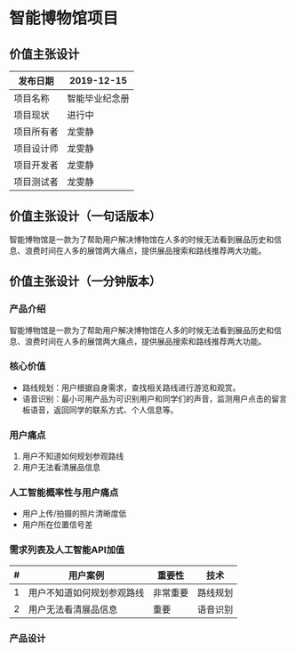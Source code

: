 # 智能博物馆项目


## 价值主张设计
| 发布日期   | 2019-12-15     |
| ---------- | -------------- |
| 项目名称   | 智能毕业纪念册 |
| 项目现状   | 进行中         |
| 项目所有者 | 龙雯静         |
| 项目设计师 | 龙雯静         |
| 项目开发者 | 龙雯静         |
| 项目测试者 | 龙雯静         |

## 价值主张设计（一句话版本）
智能博物馆是一款为了帮助用户解决博物馆在人多的时候无法看到展品历史和信息、浪费时间在人多的展馆两大痛点，提供展品搜索和路线推荐两大功能。

## 价值主张设计（一分钟版本）
### 产品介绍
智能博物馆是一款为了帮助用户解决博物馆在人多的时候无法看到展品历史和信息、浪费时间在人多的展馆两大痛点，提供展品搜索和路线推荐两大功能。

### 核心价值
- 路线规划：用户根据自身需求，查找相关路线进行游览和观赏。
- 语音识别：最小可用产品为可识别用户和同学们的声音，监测用户点击的留言板语音，返回同学的联系方式、个人信息等。

### 用户痛点
1. 用户不知道如何规划参观路线
1. 用户无法看清展品信息

### 人工智能概率性与用户痛点
- 用户上传/拍摄的照片清晰度低
- 用户所在位置信号差

### 需求列表及人工智能API加值

| #   | 用户案例                                        | 重要性   | 技术     |
| --- | ----------------------------------------------- | -------- | -------- |
| 1   | 用户不知道如何规划参观路线 | 非常重要 | 路线规划 |
| 2   | 用户无法看清展品信息                | 重要     | 语音识别 |



### 产品设计



